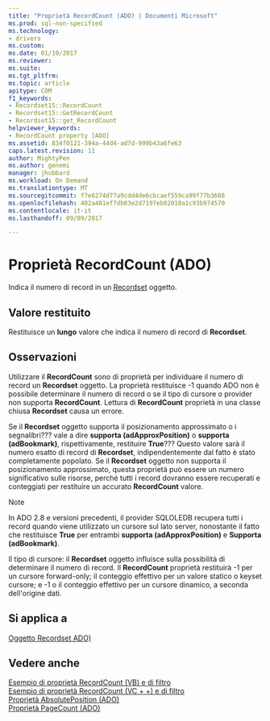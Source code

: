 ```yaml
---
title: "Proprietà RecordCount (ADO) | Documenti Microsoft"
ms.prod: sql-non-specified
ms.technology:
- drivers
ms.custom: 
ms.date: 01/19/2017
ms.reviewer: 
ms.suite: 
ms.tgt_pltfrm: 
ms.topic: article
apitype: COM
f1_keywords:
- Recordset15::RecordCount
- Recordset15::GetRecordCount
- Recordset15::get_RecordCount
helpviewer_keywords:
- RecordCount property [ADO]
ms.assetid: 834f0121-394a-44d4-ad7d-999b43a6fe63
caps.latest.revision: 11
author: MightyPen
ms.author: genemi
manager: jhubbard
ms.workload: On Demand
ms.translationtype: MT
ms.sourcegitcommit: f7e6274d77a9cdd4de6cbcaef559ca99f77b3608
ms.openlocfilehash: 402a481ef7db03e2d7197eb02010a1c93b974570
ms.contentlocale: it-it
ms.lasthandoff: 09/09/2017

---
```

# <a name="recordcount-property-ado"></a>Proprietà RecordCount (ADO)
Indica il numero di record in un [Recordset](../../../ado/reference/ado-api/recordset-object-ado.md) oggetto.  
  
## <a name="return-value"></a>Valore restituito  
 Restituisce un **lungo** valore che indica il numero di record di **Recordset**.  
  
## <a name="remarks"></a>Osservazioni  
 Utilizzare il **RecordCount** sono di proprietà per individuare il numero di record un **Recordset** oggetto. La proprietà restituisce -1 quando ADO non è possibile determinare il numero di record o se il tipo di cursore o provider non supporta **RecordCount**. Lettura di **RecordCount** proprietà in una classe chiusa **Recordset** causa un errore.  
  
 Se il **Recordset** oggetto supporta il posizionamento approssimato o i segnalibri??? vale a dire **supporta (adApproxPosition)** o **supporta (adBookmark)**, rispettivamente, restituire **True**??? Questo valore sarà il numero esatto di record di **Recordset**, indipendentemente dal fatto è stato completamente popolato. Se il **Recordset** oggetto non supporta il posizionamento approssimato, questa proprietà può essere un numero significativo sulle risorse, perché tutti i record dovranno essere recuperati e conteggiati per restituire un accurato **RecordCount** valore.  
  
> [!NOTE]
>  In ADO 2.8 e versioni precedenti, il provider SQLOLEDB recupera tutti i record quando viene utilizzato un cursore sul lato server, nonostante il fatto che restituisce **True** per entrambi **supporta (adApproxPosition)** e **Supporta (adBookmark)**.  
  
 Il tipo di cursore: il **Recordset** oggetto influisce sulla possibilità di determinare il numero di record. Il **RecordCount** proprietà restituirà -1 per un cursore forward-only; il conteggio effettivo per un valore statico o keyset cursore; e -1 o il conteggio effettivo per un cursore dinamico, a seconda dell'origine dati.  
  
## <a name="applies-to"></a>Si applica a  
 [Oggetto Recordset ADO)](../../../ado/reference/ado-api/recordset-object-ado.md)  
  
## <a name="see-also"></a>Vedere anche  
 [Esempio di proprietà RecordCount (VB) e di filtro](../../../ado/reference/ado-api/filter-and-recordcount-properties-example-vb.md)   
 [Esempio di proprietà RecordCount (VC + +) e di filtro](../../../ado/reference/ado-api/filter-and-recordcount-properties-example-vc.md)   
 [Proprietà AbsolutePosition (ADO)](../../../ado/reference/ado-api/absoluteposition-property-ado.md)   
 [Proprietà PageCount (ADO)](../../../ado/reference/ado-api/pagecount-property-ado.md)

